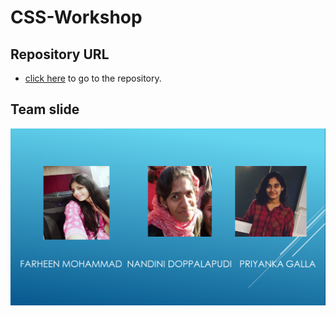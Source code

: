 # CSS-Workshop

## Repository URL
- [click here](https://gallapriyanka.github.io/CSS-Workshop/ "link to the workshop repository")  to go to the repository.

## Team slide

![image](teamslide.jpg "team slide")
